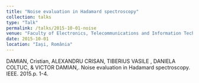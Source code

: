 ```yaml
---
title: "Noise evaluation in Hadamard spectroscopy"
collection: talks
type: "Talk"
permalink: /talks/2015-10-01-noise
venue: "Faculty of Electronics, Telecommunications and Information Technology Iasi"
date: 2015-10-01
location: "Iași, România"
---
```


DAMIAN, Cristian, ALEXANDRU CRISAN, TIBERIUS VASILE , DANIELA COLTUC, &  VICTOR DAMIAN,. 
Noise evaluation in Hadamard spectroscopy. IEEE. 2015.p. 1-4. 
